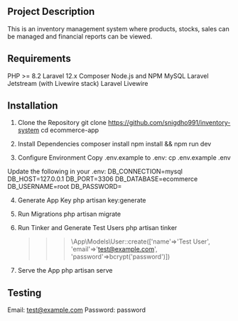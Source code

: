 ## Project Description

This is an inventory management system where products, stocks, sales can be managed and financial reports can be viewed.


## Requirements

PHP >= 8.2
Laravel 12.x
Composer
Node.js and NPM
MySQL
Laravel Jetstream (with Livewire stack)
Laravel Livewire

## Installation

1. Clone the Repository
git clone https://github.com/snigdho991/inventory-system
cd ecommerce-app

2. Install Dependencies
composer install
npm install && npm run dev

3. Configure Environment
Copy .env.example to .env:
cp .env.example .env

Update the following in your .env:
DB_CONNECTION=mysql
DB_HOST=127.0.0.1
DB_PORT=3306
DB_DATABASE=ecommerce
DB_USERNAME=root
DB_PASSWORD=

4. Generate App Key
php artisan key:generate

5. Run Migrations
php artisan migrate

6. Run Tinker and Generate Test Users
php artisan tinker
    >>> \App\Models\User::create(['name'=>'Test User', 'email'=>'test@example.com', 'password'=>bcrypt('password')])

7. Serve the App
php artisan serve


## Testing
Email: test@example.com
Password: password
